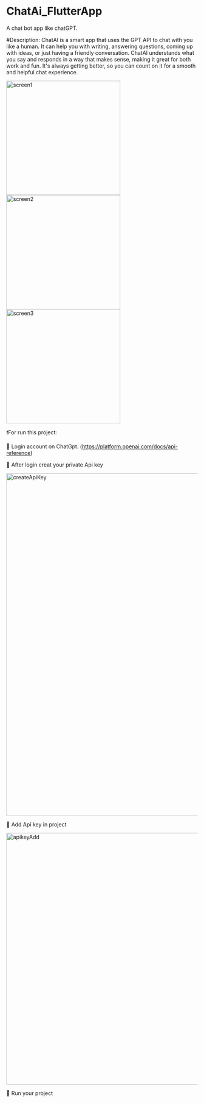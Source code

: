 # ChatAi_FlutterApp
A chat bot app like chatGPT.

#Description:
ChatAI is a smart app that uses the GPT API to chat with you like a human. It can help you with writing, answering questions, coming up with ideas, or just having a friendly conversation. ChatAI understands what you say and responds in a way that makes sense, making it great for both work and fun. It's always getting better, so you can count on it for a smooth and helpful chat experience.


<img width="300" alt="screen1" src="https://github.com/DawerRaza/ChatAi_FlutterApp/assets/94078682/56b99046-ca9b-43fa-81a7-86833e4c103f">
<img width="300" alt="screen2" src="https://github.com/DawerRaza/ChatAi_FlutterApp/assets/94078682/096cdb1a-5e8f-4575-94f6-0482e81a7cff">
<img width="300" alt="screen3" src="https://github.com/DawerRaza/ChatAi_FlutterApp/assets/94078682/f281ad48-dcea-4d48-bfdc-390f8130865f">


❗️For run this project:

🔘 Login account on ChatGpt. (https://platform.openai.com/docs/api-reference)

🔘 After login creat your private Api key 

<img width="900"  alt="createApiKey" src="https://github.com/DawerRaza/ChatAi_FlutterApp/assets/94078682/497232f1-0395-4311-8430-e9e1363ba288">

🔘 Add Api key in project 

<img width="661" alt="apikeyAdd" src="https://github.com/DawerRaza/ChatAi_FlutterApp/assets/94078682/90b40dad-c807-4ca6-a0db-3f501ef9adae">


🔘 Run your project
